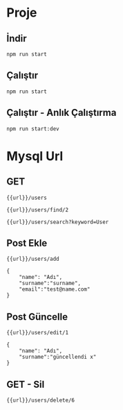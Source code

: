 # Proje

## İndir
```
npm run start
```

## Çalıştır
```
npm run start
```

## Çalıştır - Anlık Çalıştırma
```
npm run start:dev
```

# Mysql Url

## GET
```
{{url}}/users
```
```
{{url}}/users/find/2
```
```
{{url}}/users/search?keyword=User
```

## Post Ekle
```
{{url}}/users/add
```
```
{
    "name": "Adı",
    "surname":"surname",
    "email":"test@name.com"
}
```

## Post Güncelle
```
{{url}}/users/edit/1
```
```
{
    "name": "Adı",
    "surname":"güncellendi x"
}
```

## GET - Sil
```
{{url}}/users/delete/6
```